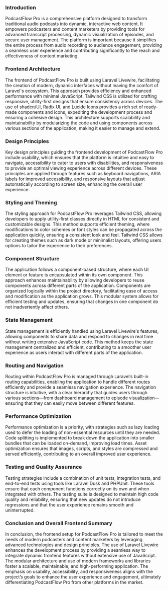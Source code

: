 ### Introduction

PodcastFlow Pro is a comprehensive platform designed to transform traditional audio podcasts into dynamic, interactive web content. It empowers podcasters and content marketers by providing tools for advanced transcript processing, dynamic visualization of episodes, and secure user management. The platform is important because it simplifies the entire process from audio recording to audience engagement, providing a seamless user experience and contributing significantly to the reach and effectiveness of content marketing.

### Frontend Architecture

The frontend of PodcastFlow Pro is built using Laravel Livewire, facilitating the creation of modern, dynamic interfaces without leaving the comfort of Laravel's ecosystem. This approach provides efficiency and enhanced performance with minimal JavaScript. Tailwind CSS is utilized for crafting responsive, utility-first designs that ensure consistency across devices. The use of shadcn/UI, Radix UI, and Lucide Icons provides a rich set of ready-made components and icons, expediting the development process and ensuring a cohesive design. This architecture supports scalability and maintainability by modularizing the code and using components across various sections of the application, making it easier to manage and extend.

### Design Principles

Key design principles guiding the frontend development of PodcastFlow Pro include usability, which ensures that the platform is intuitive and easy to navigate, accessibility to cater to users with disabilities, and responsiveness to provide an optimal viewing experience across different devices. These principles are applied through features such as keyboard navigations, ARIA labels for improved accessibility, and responsive layouts that adjust automatically according to screen size, enhancing the overall user experience.

### Styling and Theming

The styling approach for PodcastFlow Pro leverages Tailwind CSS, allowing developers to apply utility-first classes directly in HTML for consistent and customizable designs. This method supports efficient theming, where modifications to color schemes or font styles can be propagated across the application quickly, ensuring a consistent look and feel. Tailwind CSS allows for creating themes such as dark mode or minimalist layouts, offering users options to tailor the experience to their preferences.

### Component Structure

The application follows a component-based structure, where each UI element or feature is encapsulated within its own component. This approach enhances maintainability by allowing developers to reuse components across different parts of the application. Components are organized logically within the project directory, facilitating ease of access and modification as the application grows. This modular system allows for efficient testing and updates, ensuring that changes in one component do not inadvertently affect others.

### State Management

State management is efficiently handled using Laravel Livewire's features, allowing components to share data and respond to changes in real time without writing extensive JavaScript code. This method keeps the state management centralized and efficient, contributing to a smoother user experience as users interact with different parts of the application.

### Routing and Navigation

Routing within PodcastFlow Pro is managed through Laravel’s built-in routing capabilities, enabling the application to handle different routes efficiently and provide a seamless navigation experience. The navigation structure is intuitive, with a clear hierarchy that guides users through various sections—from dashboard management to episode visualization—ensuring that they can easily move between different features.

### Performance Optimization

Performance optimization is a priority, with strategies such as lazy loading used to defer the loading of non-essential resources until they are needed. Code splitting is implemented to break down the application into smaller bundles that can be loaded on-demand, improving load times. Asset optimization ensures that images, scripts, and styles are compressed and served efficiently, contributing to an overall improved user experience.

### Testing and Quality Assurance

Testing strategies include a combination of unit tests, integration tests, and end-to-end tests using tools like Laravel Dusk and PHPUnit. These tools ensure that each component functions correctly on its own and when integrated with others. The testing suite is designed to maintain high code quality and reliability, ensuring that new updates do not introduce regressions and that the user experience remains smooth and uninterrupted.

### Conclusion and Overall Frontend Summary

In conclusion, the frontend setup for PodcastFlow Pro is tailored to meet the needs of modern podcasters and content marketers by leveraging advanced technologies and design principles. The use of Laravel Livewire enhances the development process by providing a seamless way to integrate dynamic frontend features without extensive use of JavaScript. The modular architecture and use of modern frameworks and libraries foster a scalable, maintainable, and high-performing application. The emphasis on usability, accessibility, and responsiveness aligns with the project’s goals to enhance the user experience and engagement, ultimately differentiating PodcastFlow Pro from other platforms in the market.
